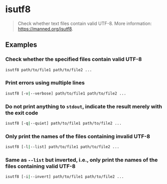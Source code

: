# isutf8

> Check whether text files contain valid UTF-8. More information: <https://manned.org/isutf8>.

## Examples

### Check whether the specified files contain valid UTF-8

```bash
isutf8 path/to/file1 path/to/file2 ...
```

### Print errors using multiple lines

```bash
isutf8 [-v|--verbose] path/to/file1 path/to/file2 ...
```

### Do not print anything to `stdout`, indicate the result merely with the exit code

```bash
isutf8 [-q|--quiet] path/to/file1 path/to/file2 ...
```

### Only print the names of the files containing invalid UTF-8

```bash
isutf8 [-l|--list] path/to/file1 path/to/file2 ...
```

### Same as `--list` but inverted, i.e., only print the names of the files containing valid UTF-8

```bash
isutf8 [-i|--invert] path/to/file1 path/to/file2 ...
```
